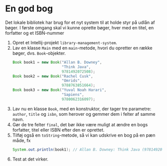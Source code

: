 # En god bog

Det lokale bibliotek har brug for et nyt system til at holde styr på udlån af bøger.
I første omgang skal vi kunne oprette bøger, hver med en titel, en forfatter og et ISBN-nummer

1. Opret et Intellij-projekt `library-management-system`.
2. Lav en klasse `Main` med en `main`-metode, hvori du opretter en række bøger, dvs. `Book`-objekter.
   ```java
   Book book1 = new Book("Allan B. Downey", 
                         "Think Java", 
                         9781492072508);
   Book book2 = new Book("Rachel Cusk", 
                         "Omrids", 
                         9788763851664);
   Book book3 = new Book("Yuval Noah Harari", 
                         "Sapiens", 
                         9780062316097);
2. Lav nu en klasse `Book`, med en konstruktor, der tager tre parametre: `author`, `title` og `isbn`, som herover og gemmer dem i felter af samme navn.
3. Gør de tre felter `final`, det bør ikke være muligt at ændre en bogs forfatter, titel eller ISBN efter den er oprettet.
4. Tilføj også en `toString`-metode, så vi kan udskrive en bog på en pæn måde, fx
   ```java
   System.out.println(book1); // Allan B. Downey: Think Java (9781492072508)
   ```
5. Test at det virker.